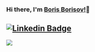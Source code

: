 ### Hi there, I'm [Boris Borisov!](https://github.com/BorisBorisow)👋

[![Linkedin Badge](https://img.shields.io/badge/-LinkedIn-0e76a8?style=flat-square&logo=Linkedin&logoColor=white)](https://www.linkedin.com/in/boris-borisov-533238261/)
---
[![](https://visitcount.itsvg.in/api?id=Borrisow&label=Profile%20Views&color=6&icon=0&pretty=false)](https://visitcount.itsvg.in)
<!-- Proudly created with GPRM ( https://gprm.itsvg.in ) -->
<!--
**BorisBorisow/BorisBorisow** is a ✨ _special_ ✨ repository because its `README.md` (this file) appears on your GitHub profile.

Here are some ideas to get you started:

- 🔭 I’m currently working on ...
- 🌱 I’m currently learning HTML and CSS
- 👯 I’m looking to collaborate on ...
- 🤔 I’m looking for help with ...
- 💬 Ask me about ...
- 📫 How to reach me: ...
- 😄 Pronouns: ...
- ⚡ Fun fact: ...
-->
